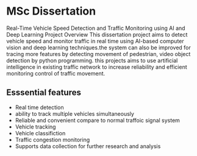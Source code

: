 # MSc Dissertation
Real-Time Vehicle Speed Detection and Traffic Monitoring using AI and Deep Learning
Project Overview
This dissertation project aims to detect vehicle speed and monitor traffic in real time using AI-based computer vision and deep learning techniques.the system can also be improved for tracing more features by detecting movement of pedestrian, video object detection by python programming. this projects aims to use artificial intelligence in existing traffic network to increase reliability and efficient monitoring control of traffic movement.
## Esssential features
- Real time detection
- ability to track multiple vehicles simultaneously
- Reliable and convenient compare to normal traffoic signal system
- Vehicle tracking
- Vehicle classifiction
- Traffic congestion monitoring 
- Supports data collection for further research and analysis
